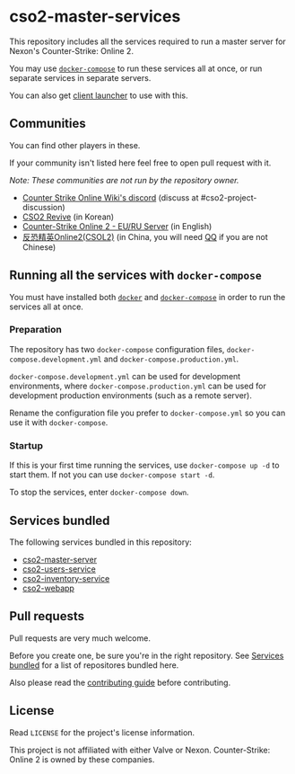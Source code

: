 # cso2-master-services

This repository includes all the services required to run a master server for Nexon's Counter-Strike: Online 2.

You may use [```docker-compose```](https://docs.docker.com/compose/) to run these services all at once, or run separate services in separate servers.

You can also get [client launcher](https://github.com/Ochii/cso2-launcher/) to use with this.

## Communities

You can find other players in these.

If your community isn't listed here feel free to open pull request with it.

*Note: These communities are not run by the repository owner.*

- [Counter Strike Online Wiki's discord](https://discord.gg/GKPgrBG) (discuss at #cso2-project-discussion)
- [CSO2 Revive](https://discord.gg/3tydYTC) (in Korean)
- [Counter-Strike Online 2 - EU/RU Server](https://discord.gg/yue5Zaf) (in English)
- [反恐精英Online2(CSOL2)](https://jq.qq.com/?k=5fcK4OO) (in China, you will need [QQ](https://www.imqq.com/English1033.html) if you are not Chinese)


## Running all the services with ```docker-compose```

You must have installed both [```docker```](https://docs.docker.com/) and [```docker-compose```](https://docs.docker.com/compose/) in order to run the services all at once.

### Preparation

The repository has two ```docker-compose``` configuration files, `docker-compose.development.yml` and `docker-compose.production.yml`.

`docker-compose.development.yml` can be used for development environments, where `docker-compose.production.yml` can be used for development production environments (such as a remote server).

Rename the configuration file you prefer to `docker-compose.yml` so you can use it with ```docker-compose```.

### Startup

If this is your first time running the services, use ```docker-compose up -d``` to start them. If not you can use ```docker-compose start -d```.

To stop the services, enter ```docker-compose down```.

## Services bundled

The following services bundled in this repository:

- [cso2-master-server](https://github.com/Ochii/cso2-master-server)
- [cso2-users-service](https://github.com/Ochii/cso2-users-service)
- [cso2-inventory-service](https://github.com/Ochii/cso2-inventory-service)
- [cso2-webapp](https://github.com/Ochii/cso2-webapp)

## Pull requests

Pull requests are very much welcome.

Before you create one, be sure you're in the right repository. See [Services bundled](##Services-bundled) for a list of repositores bundled here.

Also please read the [contributing guide](https://github.com/Ochii/cso2-master-services/blob/master/.github/PULL_REQUEST_TEMPLATE.md) before contributing.

## License

Read ```LICENSE``` for the project's license information.

This project is not affiliated with either Valve or Nexon. Counter-Strike: Online 2 is owned by these companies.
